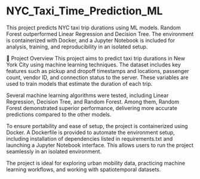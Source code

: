 # NYC_Taxi_Time_Prediction_ML
This project predicts NYC taxi trip durations using ML models. Random Forest outperformed Linear Regression and Decision Tree. The environment is containerized with Docker, and a Jupyter Notebook is included for analysis, training, and reproducibility in an isolated setup.


📝 Project Overview
This project aims to predict taxi trip durations in New York City using machine learning techniques. The dataset includes key features such as pickup and dropoff timestamps and locations, passenger count, vendor ID, and connection status to the server. These variables are used to train models that estimate the duration of each trip.

Several machine learning algorithms were tested, including Linear Regression, Decision Tree, and Random Forest. Among them, Random Forest demonstrated superior performance, delivering more accurate predictions compared to the other models.

To ensure portability and ease of setup, the project is containerized using Docker. A Dockerfile is provided to automate the environment setup, including installation of dependencies listed in requirements.txt and launching a Jupyter Notebook interface. This allows users to run the project seamlessly in an isolated environment.

The project is ideal for exploring urban mobility data, practicing machine learning workflows, and working with spatiotemporal datasets.
